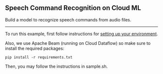 Speech Command Recognition on Cloud ML
--------------------------------------------------

Build a model to recognize speech commands from audio files.

- - -

To run this example, first follow instructions for [setting up your environment](https://cloud.google.com/ml/docs/how-tos/getting-set-up).

Also, we use Apache Beam (running on Cloud Dataflow) so make sure to install the required packages:
```
pip install -r requirements.txt
```

Then, you may follow the instructions in sample.sh.

